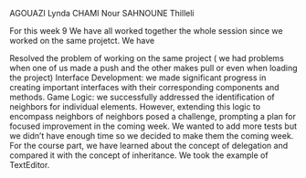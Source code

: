 AGOUAZI Lynda CHAMI Nour SAHNOUNE Thilleli

For this week 9 We have all worked together the whole session since we worked on the same projetct. We have

Resolved the problem of working on the same project ( we had problems when one of us made a push and the other makes pull or even when loading the project)
Interface Development: we made significant progress in creating important interfaces with their corresponding components and methods.
Game Logic: we successfully addressed the identification of neighbors for individual elements. However, extending this logic to encompass neighbors of neighbors posed a challenge, prompting a plan for focused improvement in the coming week.
We wanted to add more tests but we didn’t have enough time so we decided to make them the coming week.
For the course part, we have learned about the concept of delegation and compared it with the concept of inheritance. We took the example of TextEditor.
